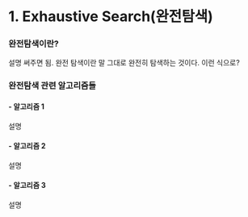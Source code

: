 # 1. Exhaustive Search\(완전탐색\)

### 완전탐색이란?

설명 써주면 됨. 완전 탐색이란 말 그대로 완전히 탐색하는 것이다. 이런 식으로?

### 완전탐색 관련 알고리즘들

#### - 알고리즘 1

설명

#### - 알고리즘 2

설명

#### - 알고리즘 3

설명

